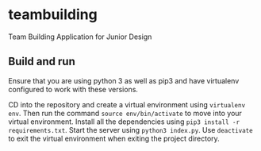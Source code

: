 # teambuilding
Team Building Application for Junior Design

## Build and run
Ensure that you are using python 3 as well as pip3 and have virtualenv configured
to work with these versions.

CD into the repository and create a virtual environment using `virtualenv env`. 
Then run the command `source env/bin/activate` to move into your virtual environment.
Install all the dependencies using `pip3 install -r requirements.txt`. Start the server using `python3 index.py`.
Use `deactivate` to exit the virtual environment when exiting the project directory.